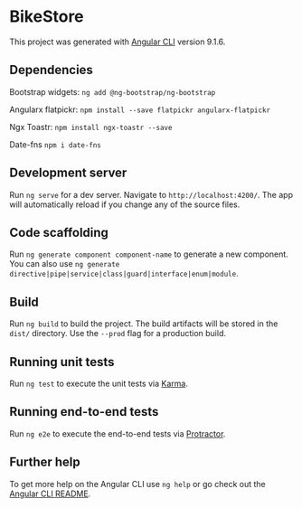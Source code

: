 # BikeStore

This project was generated with [Angular CLI](https://github.com/angular/angular-cli) version 9.1.6.

## Dependencies

Bootstrap widgets: `ng add @ng-bootstrap/ng-bootstrap`

Angularx flatpickr: `npm install --save flatpickr angularx-flatpickr`

Ngx Toastr: `npm install ngx-toastr --save` 

Date-fns `npm i date-fns`

## Development server

Run `ng serve` for a dev server. Navigate to `http://localhost:4200/`. The app will automatically reload if you change any of the source files.

## Code scaffolding

Run `ng generate component component-name` to generate a new component. You can also use `ng generate directive|pipe|service|class|guard|interface|enum|module`.

## Build

Run `ng build` to build the project. The build artifacts will be stored in the `dist/` directory. Use the `--prod` flag for a production build.

## Running unit tests

Run `ng test` to execute the unit tests via [Karma](https://karma-runner.github.io).

## Running end-to-end tests

Run `ng e2e` to execute the end-to-end tests via [Protractor](http://www.protractortest.org/).

## Further help

To get more help on the Angular CLI use `ng help` or go check out the [Angular CLI README](https://github.com/angular/angular-cli/blob/master/README.md).
